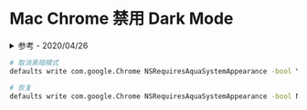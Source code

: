 # Mac Chrome 禁用 Dark Mode

<details>
<summary>参考 - 2020/04/26</summary>

- [关闭 macOS Google Chrome 黑暗模式风格](https://www.jianshu.com/p/408c26f1cbd8) - _玉圣 2019.03.29_

</details>

```bash
# 取消黑暗模式
defaults write com.google.Chrome NSRequiresAquaSystemAppearance -bool YES

# 恢复
defaults write com.google.Chrome NSRequiresAquaSystemAppearance -bool NO
```
